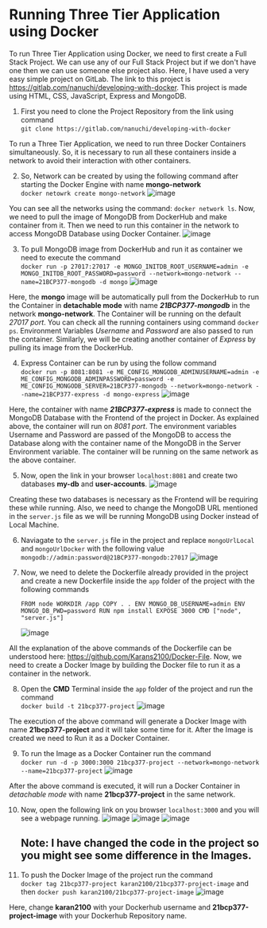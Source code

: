 # Running Three Tier Application using Docker

To run Three Tier Application using Docker, we need to first create a Full Stack Project. We can use any of our Full Stack Project but if we don't have one then we can use someone else project also. Here, I have used a very easy simple project on GitLab. The link to this project is https://gitlab.com/nanuchi/developing-with-docker. This project is made using HTML, CSS, JavaScript, Express and MongoDB. 

1. First you need to clone the Project Repository from the link using command<br> ```git clone https://gitlab.com/nanuchi/developing-with-docker```

To run a Three Tier Application, we need to run three Docker Containers simultaneously. So, it is necessary to run all these containers inside a network to avoid their interaction with other containers.

2. So, Network can be created by using the following command after starting the Docker Engine with name __mongo-network__ <br> ```docker netowrk create mongo-network```
     ![image](https://github.com/Karans2100/Docker-Blog/assets/104305073/e44e27df-6c1e-454d-b743-f56637cc3088)

You can see all the networks using the command: ```docker network ls```. Now, we need to pull the image of MongoDB from DockerHub and make container from it. Then we need to run this container in the network to access MongoDB Database using Docker Container.
![image](https://github.com/Karans2100/Docker-Blog/assets/104305073/fa855089-a137-494d-b38f-0341bd2858f9)

3. To pull MongoDB image from DockerHub and run it as container we need to execute the command <br> ```docker run -p 27017:27017 -e MONGO_INITDB_ROOT_USERNAME=admin -e MONGO_INITDB_ROOT_PASSWORD=password --network=mongo-network --name=21BCP377-mongodb -d mongo```
   ![image](https://github.com/Karans2100/Docker-Blog/assets/104305073/abe81a0e-ad31-46fc-bcc2-0d650e6fe663)

Here, the __mongo__ image will be automatically pull from the DockerHub to run the Container in __detachable mode__ with name __*21BCP377-mongodb*__ in the network __mongo-network__. The Container will be running on the default *27017 port*. You can check all the running containers using command ```docker ps```. Environment Variables *Username* and *Password* are also passed to run the container. Similarly, we will be creating another container of *Express* by pulling its image from the DockerHub.

4. Express Container can be run by using the follow command <br>```docker run -p 8081:8081 -e ME_CONFIG_MONGODB_ADMINUSERNAME=admin -e ME_CONFIG_MONGODB_ADMINPASSWORD=password -e ME_CONFIG_MONGODB_SERVER=21BCP377-mongodb --network=mongo-network --name=21BCP377-express -d mongo-express```
   ![image](https://github.com/Karans2100/Docker-Blog/assets/104305073/d32ce0d5-9efd-4d35-bf78-6bbf80509ee6)

Here, the container with name __*21BCP377-express*__ is made to connect the MongoDB Database with the Frontend of the project in Docker. As explained above, the container will run on *8081 port*. The environment variables Username and Password are passed of the MongoDB to access the Database along with the container name of the MongoDB in the Server Environment variable. The container will be running on the same network as the above container.

5. Now, open the link in your browser ```localhost:8081``` and create two databases __my-db__ and __user-accounts__.
   ![image](https://github.com/Karans2100/Docker-Blog/assets/104305073/46c49839-8d83-49c1-8640-3fe39ef0299f)

Creating these two databases is necessary as the Frontend will be requiring these while running. Also, we need to change the MongoDB URL mentioned in the ```server.js``` file as we will be running MongoDB using Docker instead of Local Machine.

6. Naviagate to the ```server.js``` file in the project and replace ```mongoUrlLocal``` and ```mongoUrlDocker``` with the following value ```mongodb://admin:password@21BCP377-mongodb:27017```
   ![image](https://github.com/Karans2100/Docker-Blog/assets/104305073/37fc5783-5ac0-4b9d-a661-ca849a5794eb)

7. Now, we need to delete the Dockerfile already provided in the project and create a new Dockerfile inside the ```app``` folder of the project with the following commands<br> <pre>```FROM node
WORKDIR /app
COPY . .
ENV MONGO_DB_USERNAME=admin
ENV MONGO_DB_PWD=password
RUN npm install
EXPOSE 3000
CMD ["node", "server.js"]```</pre>
![image](https://github.com/Karans2100/Docker-Blog/assets/104305073/7eedda83-3b86-423a-92a2-7138992b27ca)

All the explanation of the above commands of the Dockerfile can be understood here: https://github.com/Karans2100/Docker-File. Now, we need to create a Docker Image by building the Docker file to run it as a container in the network. 

8. Open the __CMD__ Terminal inside the ```app``` folder of the project and run the command <br> ```docker build -t 21bcp377-project```
    ![image](https://github.com/Karans2100/Docker-Blog/assets/104305073/c47f6d1e-5304-4306-95e3-e24ce9bf56fd)

The execution of the above command will generate a Docker Image with name __21bcp377-project__ and it will take some time for it. After the Image is created we need to Run it as a Docker Container.

9. To run the Image as a Docker Container run the command <br> ```docker run -d -p 3000:3000 21bcp377-project --network=mongo-network --name=21bcp377-project```
    ![image](https://github.com/Karans2100/Docker-Blog/assets/104305073/03c3c0cb-ad26-414f-bbf8-4e53cdf097c1)

After the above command is executed, it will run a Docker Container in *detachable mode* with name __21bcp377-project__ in the same network. 

10. Now, open the following link on you browser ```localhost:3000``` and you will see a webpage running.
    ![image](https://github.com/Karans2100/Docker-Blog/assets/104305073/3f75ced2-d605-4c02-b0ae-5eb9fa22f593)
    ![image](https://github.com/Karans2100/Docker-Blog/assets/104305073/982ed4d2-0e28-4d27-8c03-bbaf9ae7e1f8)
    ![image](https://github.com/Karans2100/Docker-Blog/assets/104305073/17f341ac-acaa-42cf-a1e1-297e94002cd0)
    ## Note: I have changed the code in the project so you might see some difference in the Images.

12. To push the Docker Image of the project run the command <br> ```docker tag 21bcp377-project karan2100/21bcp377-project-image``` and then ```docker push karan2100/21bcp377-project-image```
    ![image](https://github.com/Karans2100/Docker-Blog/assets/104305073/7f50afd8-cfcc-4d5c-8a63-fca1ea2b2075)

Here, change __karan2100__ with your Dockerhub username and __21bcp377-project-image__ with your Dockerhub Repository name.
